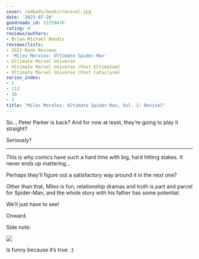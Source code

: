 ```yaml
---
cover: /embeds/books/revival.jpg
date: '2023-07-20'
goodreads_id: 22259476
rating: 4
reviews/authors:
- Brian Michael Bendis
reviews/lists:
- 2023 Book Reviews
- 'Miles Morales: Ultimate Spider-Man'
- Ultimate Marvel Universe
- Ultimate Marvel Universe (Post Ultimatum)
- Ultimate Marvel Universe (Post Cataclysm)
series_index:
- 1
- 113
- 36
- 2
title: "Miles Morales: Ultimate Spider-Man, Vol. 1: Revival"
---
```


So… Peter Parker is back? And for now at least, they’re going to play it straight?

Seriously?

<!--more-->

---



This is why comics have such a hard time with big, hard hitting stakes. It never ends up mattering… 

Perhaps they’ll figure out a satisfactory way around it in the next one?

Other than that, Miles is fun, relationship dramas and truth is part and parcel for Spider-Man, and the whole story with his father has some potential. 

We’ll just have to see!

Onward. 

Side note:

![](/embeds/books/attachments/miles-morales-1-textbundle-d66254.png)

Is funny because it’s true. :)
